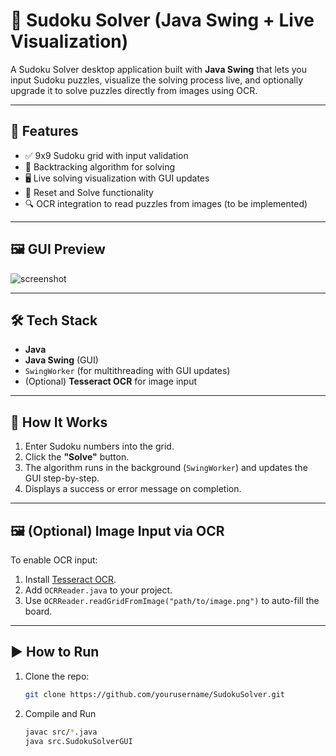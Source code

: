 # 🧩 Sudoku Solver (Java Swing + Live Visualization)

A Sudoku Solver desktop application built with **Java Swing** that lets you input Sudoku puzzles, visualize the solving process live, and optionally upgrade it to solve puzzles directly from images using OCR.

---

## 🚀 Features

- ✅ 9x9 Sudoku grid with input validation
- 🎯 Backtracking algorithm for solving
- 🖥️ Live solving visualization with GUI updates
- 🔄 Reset and Solve functionality
- 🔍 OCR integration to read puzzles from images (to be implemented)

---

## 🖼️ GUI Preview

![screenshot](./screenshot.png)

---

## 🛠️ Tech Stack

- **Java**
- **Java Swing** (GUI)
- `SwingWorker` (for multithreading with GUI updates)
- (Optional) **Tesseract OCR** for image input

---

## 🧠 How It Works

1. Enter Sudoku numbers into the grid.
2. Click the **"Solve"** button.
3. The algorithm runs in the background (`SwingWorker`) and updates the GUI step-by-step.
4. Displays a success or error message on completion.

---

## 🖼️ (Optional) Image Input via OCR

To enable OCR input:
1. Install [Tesseract OCR](https://github.com/tesseract-ocr/tesseract).
2. Add `OCRReader.java` to your project.
3. Use `OCRReader.readGridFromImage("path/to/image.png")` to auto-fill the board.

---

## ▶️ How to Run

1. Clone the repo:
   ```bash
   git clone https://github.com/yourusername/SudokuSolver.git

2. Compile and Run
    ```bash
   javac src/*.java
   java src.SudokuSolverGUI

